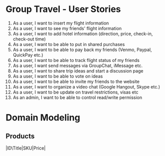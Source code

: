 Group Travel - User Stories
======

1. As a user, I want to insert my flight information
2. As a user, I want to see my friends' flight information
3. As a user, I want to add hotel information (direction, price, check-in, check-out time)
4. As a user, I want to be able to put in shared purchases
5. As a user, I want to be able to pay back my friends (Venmo, Paypal, QuickPay etc.)
6. As a user, I want to be able to track flight status of my friends
7. As a user, I want send messages via GroupChat, iMessage etc.
8. As a user, I want to share trip ideas and start a discussion page
9. As a user, I want to be able to vote on ideas
10. As a user, I want to be able to invite my friends to the website
11. As a user, I want to organize a video chat (Google Hangout, Skype etc.)
12. As a user, I want to be update on travel restrictions, visas etc
13. As an admin, I want to be able to control read/write permission

# Domain Modeling

## Products

|ID\Title|SKU|Price|
